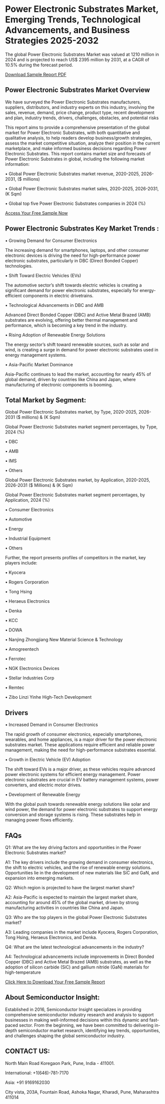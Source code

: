
<h1>Power Electronic Substrates Market, Emerging Trends, Technological Advancements, and Business Strategies 2025-2032</h1>

The global Power Electronic Substrates Market was valued at 1210 million in 2024 and is projected to reach US$ 2395 million by 2031, at a CAGR of 10.5% during the forecast period.

[Download Sample Report PDF
](https://semiconductorinsight.com/download-sample-report/?product_id=90986)

<h2>Power Electronic Substrates Market Overview</h2>

We have surveyed the Power Electronic Substrates manufacturers, suppliers, distributors, and industry experts on this industry, involving the sales, revenue, demand, price change, product type, recent development and plan, industry trends, drivers, challenges, obstacles, and potential risks

This report aims to provide a comprehensive presentation of the global market for Power Electronic Substrates, with both quantitative and qualitative analysis, to help readers develop business/growth strategies, assess the market competitive situation, analyze their position in the current marketplace, and make informed business decisions regarding Power Electronic Substrates. This report contains market size and forecasts of Power Electronic Substrates in global, including the following market information:

•	Global Power Electronic Substrates market revenue, 2020-2025, 2026-2031, ($ millions)

•	Global Power Electronic Substrates market sales, 2020-2025, 2026-2031, (K Sqm)

•	Global top five Power Electronic Substrates companies in 2024 (%)

[Access Your Free Sample Now](https://semiconductorinsight.com/report/power-electronic-substrates-market/)

<h2>Power Electronic Substrates Key Market Trends  :</h2>

•	Growing Demand for Consumer Electronics

The increasing demand for smartphones, laptops, and other consumer electronic devices is driving the need for high-performance power electronic substrates, particularly in DBC (Direct Bonded Copper) technologies.

•	Shift Toward Electric Vehicles (EVs)

The automotive sector’s shift towards electric vehicles is creating a significant demand for power electronic substrates, especially for energy-efficient components in electric drivetrains.

•	Technological Advancements in DBC and AMB

Advanced Direct Bonded Copper (DBC) and Active Metal Brazed (AMB) substrates are evolving, offering better thermal management and performance, which is becoming a key trend in the industry.

•	Rising Adoption of Renewable Energy Solutions

The energy sector’s shift toward renewable sources, such as solar and wind, is creating a surge in demand for power electronic substrates used in energy management systems.

•	Asia-Pacific Market Dominance

Asia-Pacific continues to lead the market, accounting for nearly 45% of global demand, driven by countries like China and Japan, where manufacturing of electronic components is booming.

<h2>Total Market by Segment:</h2>

Global Power Electronic Substrates market, by Type, 2020-2025, 2026-2031 ($ millions) & (K Sqm)

Global Power Electronic Substrates market segment percentages, by Type, 2024 (%)

•	DBC

•	AMB

•	IMS

•	Others

Global Power Electronic Substrates market, by Application, 2020-2025, 2026-2031 ($ Millions) & (K Sqm)

Global Power Electronic Substrates market segment percentages, by Application, 2024 (%)

•	Consumer Electronics

•	Automotive

•	Energy

•	Industrial Equipment

•	Others

Further, the report presents profiles of competitors in the market, key players include:

•	Kyocera

•	Rogers Corporation

•	Tong Hsing

•	Heraeus Electronics

•	Denka

•	KCC

•	DOWA

•	Nanjing Zhongjiang New Material Science & Technology

•	Amogreentech

•	Ferrotec

•	NGK Electronics Devices

•	Stellar Industries Corp

•	Remtec

•	Zibo Linzi Yinhe High-Tech Development

<h2>Drivers</h2>

•	Increased Demand in Consumer Electronics

The rapid growth of consumer electronics, especially smartphones, wearables, and home appliances, is a major driver for the power electronic substrates market. These applications require efficient and reliable power management, making the need for high-performance substrates essential.

•	Growth in Electric Vehicle (EV) Adoption

The shift toward EVs is a major driver, as these vehicles require advanced power electronic systems for efficient energy management. Power electronic substrates are crucial in EV battery management systems, power converters, and electric motor drives.

•	Development of Renewable Energy

With the global push towards renewable energy solutions like solar and wind power, the demand for power electronic substrates to support energy conversion and storage systems is rising. These substrates help in managing power flows efficiently.

<h2>FAQs</h2>

Q1: What are the key driving factors and opportunities in the Power Electronic Substrates market?

A1: The key drivers include the growing demand in consumer electronics, the shift to electric vehicles, and the rise of renewable energy solutions. Opportunities lie in the development of new materials like SiC and GaN, and expansion into emerging markets.

Q2: Which region is projected to have the largest market share?

A2: Asia-Pacific is expected to maintain the largest market share, accounting for around 45% of the global market, driven by strong manufacturing activities in countries like China and Japan.

Q3: Who are the top players in the global Power Electronic Substrates market?

A3: Leading companies in the market include Kyocera, Rogers Corporation, Tong Hsing, Heraeus Electronics, and Denka.

Q4: What are the latest technological advancements in the industry?

A4: Technological advancements include improvements in Direct Bonded Copper (DBC) and Active Metal Brazed (AMB) substrates, as well as the adoption of silicon carbide (SiC) and gallium nitride (GaN) materials for high-temperature

[Click Here to Download Your Free Sample Report ](https://semiconductorinsight.com/download-sample-report/?product_id=90986)

<h2>About Semiconductor Insight:</h2>

Established in 2016, Semiconductor Insight specializes in providing comprehensive semiconductor industry research and analysis to support businesses in making well-informed decisions within this dynamic and fast-paced sector. From the beginning, we have been committed to delivering in-depth semiconductor market research, identifying key trends, opportunities, and challenges shaping the global semiconductor industry.

<h2>CONTACT US:</h2>

North Main Road Koregaon Park, Pune, India - 411001.

International: +1(646)-781-7170

Asia: +91 9169162030

City vista, 203A, Fountain Road, Ashoka Nagar, Kharadi, Pune, Maharashtra 411014

